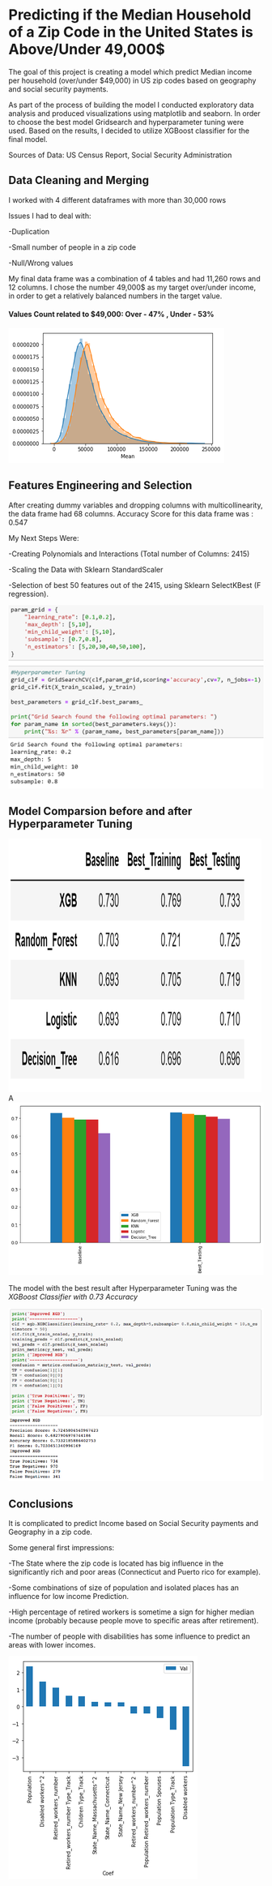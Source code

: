 
# Predicting if the Median Household of a Zip Code in the United States is Above/Under 49,000$

The goal of this project is creating a model which predict Median income per household (over/under $49,000) in US zip codes based on geography and social security payments.

As part of the process of building the model I conducted exploratory data analysis and produced visualizations using matplotlib and seaborn.
In order to choose the best model Gridsearch and hyperparameter tuning were used. Based on the results, I decided to utilize XGBoost classifier for the final model.

Sources of Data:
US Census Report, Social Security Administration





## Data Cleaning and Merging
I worked with 4 different dataframes with more than 30,000 rows

Issues I had to deal with:

-Duplication

-Small number of people in a zip code

-Null/Wrong values

My final data frame was a combination of 4 tables and had 11,260 rows and  12 columns. 
I chose the number 49,000$  as my target over/under income, in order to get a relatively balanced numbers in the target value.

#### Values Count related to $49,000: Over - 47% , Under - 53%

![dist](./images/read3.png)

## Features Engineering and Selection
After creating dummy variables and dropping columns with multicollinearity, the data frame had 68 columns. Accuracy Score for this data frame was : 0.547

My Next Steps Were:

-Creating Polynomials and Interactions (Total number of Columns: 2415)

-Scaling the Data with Sklearn StandardScaler

-Selection of best 50 features out of the 2415, using Sklearn SelectKBest (F regression).

<img src = "./images/image2.png">


## Model Comparsion before and after Hyperparameter Tuning

<img src = "./images/image1.png"  width = 500  height = 500>
A

<img src = "./images/read1.png">

The model with the best result after Hyperparameter Tuning was the *XGBoost Classifier with 0.73 Accuracy*

<img src = "./images/read4.png">



## Conclusions
It is complicated to predict Income based on Social Security payments and Geography in a zip code.

Some general first impressions:

-The State where the zip code is located has big influence in the significantly rich and poor areas (Connecticut and Puerto rico for example). 

-Some combinations of size of population and isolated places has an influence for low income Prediction.

-High percentage of retired workers is sometime a sign for higher median income (probably because people move to specific areas after retirement).

-The number of people with disabilities has some influence to predict an areas with lower incomes.


<img src = "./images/read2.png">







